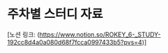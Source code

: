 # 주차별 스터디 자료
[노션 링크: (https://www.notion.so/ROKEY_6-_STUDY-192cc8d4a0a080d68f7fcca0997433b5?pvs=4)]
